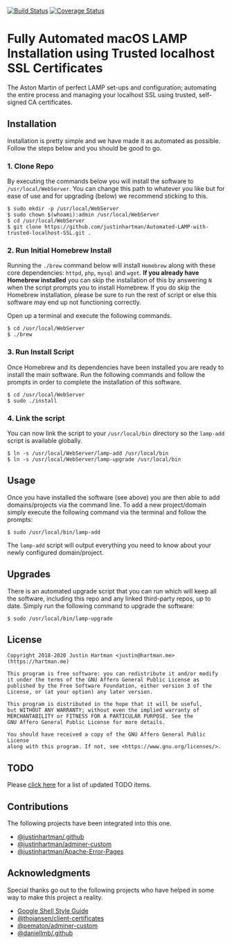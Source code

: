 [![Build Status][travis-img]][travis-url]
[![Coverage Status][cover-img]][cover-url]

# Fully Automated macOS LAMP Installation using Trusted localhost SSL Certificates

The Aston Martin of perfect LAMP set-ups and configuration; automating the entire process and
managing your localhost SSL using trusted, self-signed CA certificates.

## Installation

Installation is pretty simple and we have made it as automated as possible.
Follow the steps below and you should be good to go.

### 1. Clone Repo

By executing the commands below you will install the software to
`/usr/local/WebServer`. You can change this path to whatever you like but for
ease of use and for upgrading (below) we recommend sticking to this.

```terminal
$ sudo mkdir -p /usr/local/WebServer
$ sudo chown $(whoami):admin /usr/local/WebServer
$ cd /usr/local/WebServer
$ git clone https://github.com/justinhartman/Automated-LAMP-with-trusted-localhost-SSL.git .
```

### 2. Run Initial Homebrew Install

Running the `./brew` command below will install `Homebrew` along with these
core dependencies: `httpd`, `php`, `mysql` and `wget`. **If you already have
Homebrew installed** you can skip the installation of this by answering `N`
when the script prompts you to install Homebrew. If you do skip the Homebrew
installation, please be sure to run the rest of script or else this software
may end up not functioning correctly.

Open up a terminal and execute the following commands.

```terminal
$ cd /usr/local/WebServer
$ ./brew
```

### 3. Run Install Script

Once Homebrew and its dependencies have been installed you are ready to install
the main software. Run the following commands and follow the prompts in order
to complete the installation of this software.

```terminal
$ cd /usr/local/WebServer
$ sudo ./install
```

### 4. Link the script

You can now link the script to your `/usr/local/bin` directory so the
`lamp-add` script is available globally.

```terminal
$ ln -s /usr/local/WebServer/lamp-add /usr/local/bin
$ ln -s /usr/local/WebServer/lamp-upgrade /usr/local/bin
```

## Usage

Once you have installed the software (see above) you are then able to add
domains/projects via the command line. To add a new project/domain simply
execute the following command via the terminal and follow the prompts:

```terminal
$ sudo /usr/local/bin/lamp-add
```

The `lamp-add` script will output everything you need to know about your
newly configured domain/project.

## Upgrades

There is an automated upgrade script that you can run which will keep all the
software, including this repo and any linked third-party repos, up to date.
Simply run the following command to upgrade the software:

```terminal
$ sudo /usr/local/bin/lamp-upgrade
```

## License

```text
Copyright 2018-2020 Justin Hartman <justin@hartman.me> (https://hartman.me)

This program is free software: you can redistribute it and/or modify
it under the terms of the GNU Affero General Public License as
published by the Free Software Foundation, either version 3 of the
License, or (at your option) any later version.

This program is distributed in the hope that it will be useful,
but WITHOUT ANY WARRANTY; without even the implied warranty of
MERCHANTABILITY or FITNESS FOR A PARTICULAR PURPOSE. See the
GNU Affero General Public License for more details.

You should have received a copy of the GNU Affero General Public License
along with this program. If not, see <https://www.gnu.org/licenses/>.
```

## TODO

Please [click here][github] for a list of updated TODO items.

## Contributions

The following projects have been integrated into this one.

- [@justinhartman/.github][my-github]
- [@justinhartman/adminer-custom][adminer]
- [@justinhartman/Apache-Error-Pages][errors]

## Acknowledgments

Special thanks go out to the following projects who have helped in some way to make this
project a reality.

- [Google Shell Style Guide][google]
- [@thojansen/client-certificates][certs]
- [@pematon/adminer-custom][pem-adminer]
- [@daniellmb/.github][.github]

[email]: mailto:justin@hartman.me?subject=Github+Contact
[agpl]: https://opensource.org/licenses/AGPL-3.0
[license]: LICENSE
[site]: https://justin.hartman.me
[post]: https://justin.hartman.me
[git]: https://github.com/justinhartman/Automated-LAMP-with-trusted-localhost-SSL
[github]: https://github.com/justinhartman/Automated-LAMP-with-trusted-localhost-SSL/issues
[adminer]: https://github.com/justinhartman/adminer-custom
[errors]: https://github.com/justinhartman/Apache-Error-Pages
[certs]: https://github.com/thojansen/client-certificates
[my-github]: https://github.com/justinhartman/.github
[.github]: https://github.com/daniellmb/.github
[pem-adminer]: https://github.com/pematon/adminer-custom
[google]: https://google.github.io/styleguide/shell.xml
[travis-img]: https://travis-ci.org/justinhartman/Automated-LAMP-with-trusted-localhost-SSL.svg?branch=master
[travis-url]: https://travis-ci.org/justinhartman/Automated-LAMP-with-trusted-localhost-SSL
[cover-img]: https://coveralls.io/repos/github/justinhartman/Automated-LAMP-with-trusted-localhost-SSL/badge.svg?branch=master
[cover-url]: https://coveralls.io/github/justinhartman/Automated-LAMP-with-trusted-localhost-SSL?branch=master
